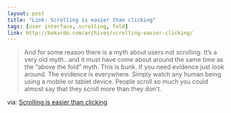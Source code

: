 ```yaml
---
layout: post
title: "Link: Scrolling is easier than clicking"
tags: [user interface, scrolling, fold]
link: http://bokardo.com/archives/scrolling-easier-clicking/
---
```


>And for some reason there is a myth about users not scrolling. It’s a very old myth…and it must have come about around the same time as the “above the fold” myth. This is bunk. If you need evidence just look around. The evidence is everywhere. Simply watch any human being using a mobile or tablet device. People scroll so much you could almost say that they scroll more than they don’t.

via: [Scrolling is easier than clicking](http://bokardo.com/archives/scrolling-easier-clicking/)
